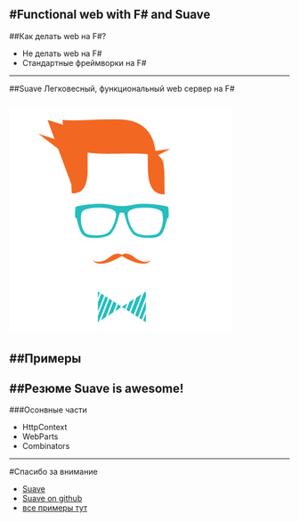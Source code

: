 #Functional web with F# and Suave
---

##Как делать web на F#?
* Не делать web на F# 
* Стандартные фреймворки на F#
---

##Suave
Легковесный, функциональный web сервер на F#

![alt text](./suave-logo.png)
--

##Примеры
---

##Резюме
Suave is awesome!
--

###Осонвные части
* HttpContext
* WebParts
* Combinators
---

#Спасибо за внимание
* [Suave](https://suave.io/)
* [Suave on github](https://github.com/SuaveIO/suave)
* [все примеры тут](https://github.com/danilbrenner/FunctionalWebWithSuave)